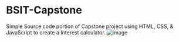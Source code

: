 # BSIT-Capstone
Simple Source code portion of Capstone project using HTML, CSS, &amp; JavaScript to create a Interest calculator. 
![image](https://user-images.githubusercontent.com/69408896/175891109-4f466824-0bc0-40cd-85d0-6aebd4e48281.png)
